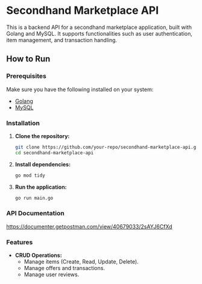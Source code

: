 
# Secondhand Marketplace API

This is a backend API for a secondhand marketplace application, built with Golang and MySQL. It supports functionalities such as user authentication, item management, and transaction handling.

## How to Run

### Prerequisites

Make sure you have the following installed on your system:

- [Golang](https://go.dev/)
- [MySQL](https://www.mysql.com/)

### Installation

1. **Clone the repository:**
   ```bash
   git clone https://github.com/your-repo/secondhand-marketplace-api.git
   cd secondhand-marketplace-api
   ```

2. **Install dependencies:**
   ```bash
   go mod tidy
   ```

3. **Run the application:**
   ```bash
   go run main.go
   ```

### API Documentation

https://documenter.getpostman.com/view/40679033/2sAYJ6CfXd

### Features
- **CRUD Operations:**
  - Manage items (Create, Read, Update, Delete).
  - Manage offers and transactions.
  - Manage user reviews.
